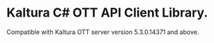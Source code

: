 # Kaltura C# OTT API Client Library.
Compatible with Kaltura OTT server version 5.3.0.14371 and above.
